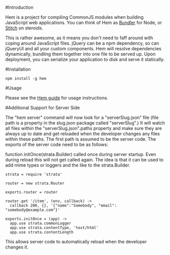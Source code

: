 #Introduction

Hem is a project for compiling CommonJS modules when building JavaScript web applications. You can think of Hem as [Bundler](http://gembundler.com/) for Node, or [Stitch](https://github.com/sstephenson/stitch) on steroids. 

This is rather awesome, as it means you don't need to faff around with coping around JavaScript files. jQuery can be a npm dependency, so can jQueryUI and all your custom components. Hem will resolve dependencies dynamically, bundling them together into one file to be served up. Upon deployment, you can serialize your application to disk and serve it statically. 

#Installation

    npm install -g hem

#Usage

Please see the [Hem guide](http://spinejs.com/docs/hem) for usage instructions.

#Additional Support for Server Side

The "hem server" command will now look for a "serverSlug.json" file (file path is a property in the slug.json package called "serverSlug".) It will watch all files within the "serverSlug.json".paths property and make sure they are always up to date and get reloaded when the developer changes any files within these paths. The first path is assumed to be the server code. The exports of the server code need to be as follows:

function initOnce(strata.Builder) called once during server startup. Even during reload this will not get called again. The idea is that it can be used to add mime types or loggers and the like to the strata.Builder.

    strata = require 'strata'
    
    router = new strata.Router
    
    exports.router = router
    
    router.get '/item', (env, callback) ->
      callback 200, {}, '{"name":"Somebody", "email": "somebody@example.com"}'
    
    exports.initOnce = (app) ->
      app.use strata.commonLogger
      app.use strata.contentType, 'text/html'
      app.use strata.contentLength

This allows server code to automatically reload when the developer changes it.